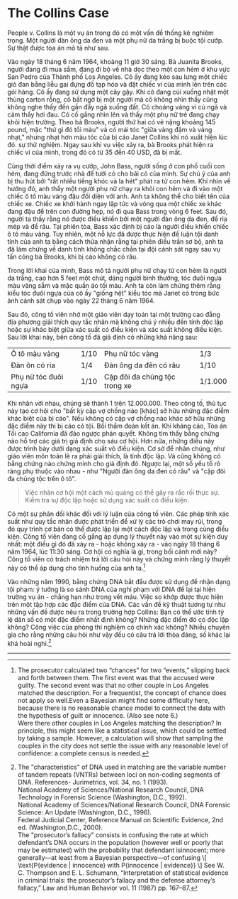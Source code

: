 # The Collins Case

People v. Collins là một vụ án trong đó có một vấn đề thống kê nghiêm trọng. Một người đàn ông da đen và một phụ nữ da trắng bị buộc tội cướp. Sự thật được tòa án mô tả như sau.

Vào ngày 18 tháng 6 năm 1964, khoảng 11 giờ 30 sáng. Bà Juanita Brooks, người đang đi mua sắm, đang đi bộ về nhà dọc theo một con hẻm ở khu vực San Pedro của Thành phố Los Angeles. Cô ấy đang kéo sau lưng một chiếc giỏ đan bằng liễu gai đựng đồ tạp hóa và đặt chiếc ví của mình lên trên các gói hàng. Cô ấy đang sử dụng một cây gậy. Khi cô đang cúi xuống nhặt một thùng carton rỗng, cô bất ngờ bị một người mà cô không nhìn thấy cũng không nghe thấy đến gần đẩy ngã xuống đất. Cô choáng váng vì cú ngã và cảm thấy hơi đau. Cô cố gắng nhìn lên và thấy một phụ nữ trẻ đang chạy khỏi hiện trường. Theo bà Brooks, người thứ hai có vẻ nặng khoảng 145 pound, mặc "thứ gì đó tối màu" và có mái tóc "giữa vàng đậm và vàng nhạt," nhưng nhạt hơn màu tóc của bị cáo Janet Collins khi nó xuất hiện lúc đó. sự thử nghiệm. Ngay sau khi vụ việc xảy ra, bà Brooks phát hiện ra chiếc ví của mình, trong đó có từ 35 đến 40 USD, đã bị mất.

Cùng thời điểm xảy ra vụ cướp, John Bass, người sống ở con phố cuối con hẻm, đang đứng trước nhà để tưới cỏ cho bãi cỏ của mình. Sự chú ý của anh bị thu hút bởi "rất nhiều tiếng khóc và la hét" phát ra từ con hẻm. Khi nhìn về hướng đó, anh thấy một người phụ nữ chạy ra khỏi con hẻm và đi vào một chiếc ô tô màu vàng đậu đối diện với anh. Anh ta không thể cho biết tên của chiếc xe. Chiếc xe khởi hành ngay lập tức và vòng qua một chiếc xe khác đang đậu để trên con đường hẹp, nó đi qua Bass trong vòng 6 feet. Sau đó, người ta thấy rằng nó được điều khiển bởi một người đàn ông da đen, để ria mép và để râu. Tại phiên tòa, Bass xác định bị cáo là người điều khiển chiếc ô tô màu vàng. Tuy nhiên, một nỗ lực đã được thực hiện để luận tội danh tính của anh ta bằng cách thừa nhận rằng tại phiên điều trần sơ bộ, anh ta đã làm chứng về danh tính không chắc chắn tại đội cảnh sát ngay sau vụ tấn công bà Brooks, khi bị cáo không có râu.

Trong lời khai của mình, Bass mô tả người phụ nữ chạy từ con hẻm là người da trắng, cao hơn 5 feet một chút, dáng người bình thường, tóc đuôi ngựa màu vàng sẫm và mặc quần áo tối màu. Anh ta còn làm chứng thêm rằng kiểu tóc đuôi ngựa của cô ấy "giống hệt" kiểu tóc mà Janet có trong bức ảnh cảnh sát chụp vào ngày 22 tháng 6 năm 1964.

Sau đó, công tố viên nhờ một giáo viên dạy toán tại một trường cao đẳng địa phương giải thích quy tắc nhân mà không chú ý nhiều đến tính độc lập hoặc sự khác biệt giữa xác suất có điều kiện và xác suất không điều kiện. Sau lời khai này, bên công tố đã giả định có những khả năng sau:

|                      |      |                               |         |
| -------------------- | ---- | ----------------------------- | ------- |
| Ô tô màu vàng        | 1/10 | Phụ nữ tóc vàng               | 1/3     |
| Đàn ôn có ria        | 1/4  | Đàn ông da đên có râu         | 1/10    |
| Phụ nữ tóc đuôi ngựa | 1/10 | Cặp đôi đa chủng tộc trong xe | 1/1.000 |

Khi nhân với nhau, chúng sẽ thành 1 trên 12.000.000. Theo công tố, thủ tục này tạo cơ hội cho "bất kỳ cặp vợ chồng nào [khác] sở hữu những đặc điểm khác biệt của bị cáo". Nếu không có cặp vợ chồng nào khác sở hữu những đặc điểm này thì bị cáo có tội. Bồi thẩm đoàn kết án. Khi kháng cáo, Tòa án Tối cao California đã đảo ngược phán quyết. Không tìm thấy bằng chứng nào hỗ trợ các giá trị giả định cho sáu cơ hội. Hơn nữa, những điều này được trình bày dưới dạng xác suất vô điều kiện. Cơ sở để nhân chúng, như giáo viên môn toán lẽ ra phải giải thích, là tính độc lập. Và cũng không có bằng chứng nào chứng minh cho giả định đó. Ngược lại, một số yếu tố rõ ràng phụ thuộc vào nhau - như "Người đàn ông da đen có râu" và "cặp đôi đa chủng tộc trên ô tô".

> Việc nhân cơ hội một cách mù quáng có thể gây ra rắc rối thực sự. Kiểm tra sự độc lập hoặc sử dụng xác suất có điều kiện.

Có một sự phản đối khác đối với lý luận của công tố viên. Các phép tính xác suất như quy tắc nhân được phát triển để xử lý các trò chơi may rủi, trong đó quy trình cơ bản có thể được lặp lại một cách độc lập và trong cùng điều kiện. Công tố viên đang cố gắng áp dụng lý thuyết này vào một sự kiện duy nhất: một điều gì đó đã xảy ra - hoặc không xảy ra - vào ngày 18 tháng 6 năm 1964, lúc 11:30 sáng. Cơ hội có nghĩa là gì, trong bối cảnh mới này? Công tố viên có trách nhiệm trả lời câu hỏi này và chứng minh rằng lý thuyết này có thể áp dụng cho tình huống của anh ta.[^5]

Vào những năm 1990, bằng chứng DNA bắt đầu được sử dụng để nhận dạng tội phạm: ý tưởng là so sánh DNA của nghi phạm với DNA để lại tại hiện trường vụ án - chẳng hạn như trong vết máu. Việc so khớp được thực hiện trên một tập hợp các đặc điểm của DNA. Các vấn đề kỹ thuật tương tự như những vấn đề được nêu ra trong trường hợp Collins: Bạn có thể ước tính tỷ lệ dân số có một đặc điểm nhất định không? Những đặc điểm đó có độc lập không? Công việc của phòng thí nghiệm có chính xác không? Nhiều chuyên gia cho rằng những câu hỏi như vậy đều có câu trả lời thỏa đáng, số khác lại khá hoài nghi.[^6]

---

[^5]:The prosecutor calculated two “chances” for two “events,” slipping back and forth between them. The first event was that the accused were guilty. The second event was that no other couple in Los Angeles matched the description. For a frequentist, the concept of chance does not apply so well.Even a Bayesian might find some difficulty here, because there is no reasonable chance model to connect the data with the hypothesis of guilt or innocence. (Also see note 6.)\
    Were there other couples in Los Angeles matching the description? In principle, this might seem like a statistical issue, which could be settled by taking a sample. However, a calculation will show that sampling the couples in the city does not settle the issue with any reasonable level of confidence: a complete census is needed.

[^6]: The "characteristics" of DNA used in matching are the variable number of tandem repeats (VNTRs) between loci on non-coding segments of DNA. References-
    Jurimetrics, vol. 34, no. 1 (1993).\
    National Academy of Sciences/National Research Council, DNA Technology in Forensic Science (Washington, D.C., 1992).\
    National Academy of Sciences/National Research Council, DNA Forensic Science: An Update (Washington, D.C., 1996).\
    Federal Judicial Center, Reference Manual on Scientific Evidence, 2nd ed. (Washington,D.C., 2000).\
    The "prosecutor’s fallacy" consists in confusing the rate at which defendant’s DNA occurs in the population (however well or poorly that may be estimated) with the probability that defendant isinnocent; more generally—at least from a Bayesian perspective—of confusing
    \\[
    \text{P{evidence | innocence} with P{innocence | evidence}}
    \\]
    See W. C. Thompson and E. L. Schumann, “Interpretation of statistical evidence in criminal trials:
    the prosecutor’s fallacy and the defense attorney’s fallacy,” Law and Human Behavior vol. 11
    (1987) pp. 167–87.
